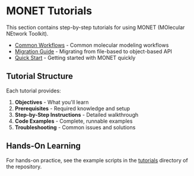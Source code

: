 # MONET Tutorials

This section contains step-by-step tutorials for using MONET (MOlecular NEtwork Toolkit).

- [Common Workflows](common_workflows.md) - Common molecular modeling workflows
- [Migration Guide](migration_guide.md) - Migrating from file-based to object-based API
- [Quick Start](../usage/quick_start.md) - Getting started with MONET quickly

## Tutorial Structure

Each tutorial provides:

1. **Objectives** - What you'll learn
2. **Prerequisites** - Required knowledge and setup
3. **Step-by-Step Instructions** - Detailed walkthrough
4. **Code Examples** - Complete, runnable examples
5. **Troubleshooting** - Common issues and solutions

## Hands-On Learning

For hands-on practice, see the example scripts in the [tutorials](../../examples/tutorials/) directory of the repository.
